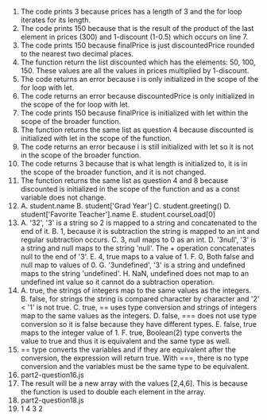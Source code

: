1. The code prints 3 because prices has a length of 3 and the for loop iterates for its length.
2. The code prints 150 because that is the result of the product of the last element in prices (300) and 1-discount (1-0.5) which occurs on line 7.
3. The code prints 150 because finalPrice is just discountedPrice rounded to the nearest two decimal places.
4. The function return the list discounted which has the elements: 50, 100, 150. These values are all the values in prices multiplied by 1-discount.
5. The code returns an error because i is only initialized in the scope of the for loop with let.
6. The code returns an error because discountedPrice is only initialized in the scope of the for loop with let.
7. The code prints 150 because finalPrice is initialized with let within the scope of the broader function.
8. The function returns the same list as question 4 because discounted is initialized with let in the scope of the function.
9. The code returns an error because i is still initialized with let so it is not in the scope of the broader function.
10. The code returns 3 because that is what length is initialized to, it is in the scope of the broader function, and it is not changed.
11. The function returns the same list as question 4 and 8 because discounted is initialized in the scope of the function and as a const variable does not change.
12. A. student.name 
    B. student['Grad Year'] 
    C. student.greeting() 
    D. student['Favorite Teacher'].name 
    E. student.courseLoad[0]
13. A. '32', '3' is a string so 2 is mapped to a string and concatenated to the end of it.
    B. 1, because it is subtraction the string is mapped to an int and regular subtraction occurs.
    C. 3, null maps to 0 as an int.
    D. '3null', '3' is a string and null maps to the string 'null'. The + operation concatenates null to the end of '3'.
    E. 4, true maps to a value of 1.
    F. 0, Both false and null map to values of 0.
    G. '3undefined', '3' is a string and undefined maps to the string 'undefined'.
    H. NaN, undefined does not map to an undefined int value so it cannot do a subtraction operation.
14. A. true, the strings of integers map to the same values as the integers.
    B. false, for strings the string is compared character by character and '2' < '1' is not true.
    C. true, == uses type conversion and strings of integers map to the same values as the integers.
    D. false, === does not use type conversion so it is false because they have different types.
    E. false, true maps to the integer value of 1.
    F. true, Boolean(2) type converts the value to true and thus it is equivalent and the same type as well.
15. == type converts the variables and if they are equivalent after the conversion, the expression will return true. With ===, there is no type conversion and the variables must be the same type to be equivalent.
16. part2-question16.js
17. The result will be a new array with the values [2,4,6]. This is because the function is used to double each element in the array.
18. part2-question18.js
19. 1
    4
    3
    2
    
